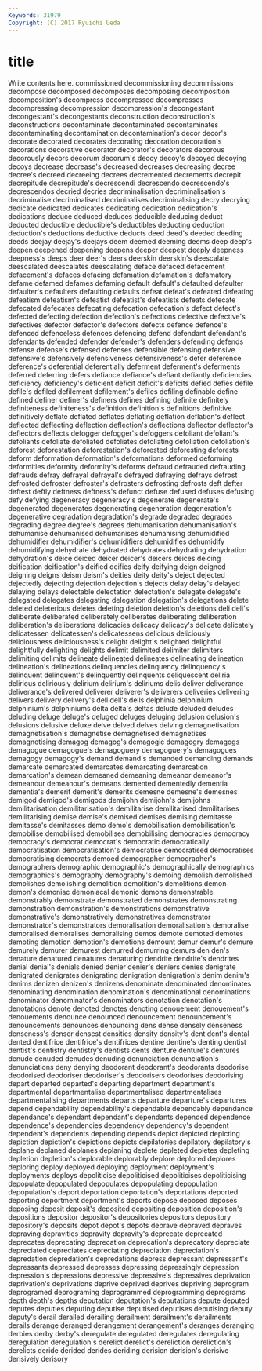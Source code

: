 ```yaml
---
Keywords: 31979 
Copyright: (C) 2017 Ryuichi Ueda
---
```


# title

Write contents here.
commissioned decommissioning decommissions decompose decomposed
decomposes decomposing decomposition decomposition's decompress decompressed decompresses decompressing decompression decompression's
decongestant decongestant's decongestants deconstruction deconstruction's deconstructions decontaminate decontaminated decontaminates decontaminating
decontamination decontamination's decor decor's decorate decorated decorates decorating decoration decoration's
decorations decorative decorator decorator's decorators decorous decorously decors decorum decorum's
decoy decoy's decoyed decoying decoys decrease decrease's decreased decreases decreasing
decree decree's decreed decreeing decrees decremented decrements decrepit decrepitude decrepitude's
decrescendi decrescendo decrescendo's decrescendos decried decries decriminalisation decriminalisation's decriminalise decriminalised
decriminalises decriminalising decry decrying dedicate dedicated dedicates dedicating dedication dedication's
dedications deduce deduced deduces deducible deducing deduct deducted deductible deductible's
deductibles deducting deduction deduction's deductions deductive deducts deed deed's deeded
deeding deeds deejay deejay's deejays deem deemed deeming deems deep
deep's deepen deepened deepening deepens deeper deepest deeply deepness deepness's
deeps deer deer's deers deerskin deerskin's deescalate deescalated deescalates deescalating
deface defaced defacement defacement's defaces defacing defamation defamation's defamatory defame
defamed defames defaming default default's defaulted defaulter defaulter's defaulters defaulting
defaults defeat defeat's defeated defeating defeatism defeatism's defeatist defeatist's defeatists
defeats defecate defecated defecates defecating defecation defecation's defect defect's defected
defecting defection defection's defections defective defective's defectives defector defector's defectors
defects defence defence's defenced defenceless defences defencing defend defendant defendant's
defendants defended defender defender's defenders defending defends defense defense's defensed
defenses defensible defensing defensive defensive's defensively defensiveness defensiveness's defer deference
deference's deferential deferentially deferment deferment's deferments deferred deferring defers defiance
defiance's defiant defiantly deficiencies deficiency deficiency's deficient deficit deficit's deficits
defied defies defile defile's defiled defilement defilement's defiles defiling definable
define defined definer definer's definers defines defining definite definitely definiteness
definiteness's definition definition's definitions definitive definitively deflate deflated deflates deflating
deflation deflation's deflect deflected deflecting deflection deflection's deflections deflector deflector's
deflectors deflects defogger defogger's defoggers defoliant defoliant's defoliants defoliate defoliated
defoliates defoliating defoliation defoliation's deforest deforestation deforestation's deforested deforesting deforests
deform deformation deformation's deformations deformed deforming deformities deformity deformity's deforms
defraud defrauded defrauding defrauds defray defrayal defrayal's defrayed defraying defrays
defrost defrosted defroster defroster's defrosters defrosting defrosts deft defter deftest
deftly deftness deftness's defunct defuse defused defuses defusing defy defying
degeneracy degeneracy's degenerate degenerate's degenerated degenerates degenerating degeneration degeneration's degenerative
degradation degradation's degrade degraded degrades degrading degree degree's degrees dehumanisation
dehumanisation's dehumanise dehumanised dehumanises dehumanising dehumidified dehumidifier dehumidifier's dehumidifiers dehumidifies
dehumidify dehumidifying dehydrate dehydrated dehydrates dehydrating dehydration dehydration's deice deiced
deicer deicer's deicers deices deicing deification deification's deified deifies deify
deifying deign deigned deigning deigns deism deism's deities deity deity's
deject dejected dejectedly dejecting dejection dejection's dejects delay delay's delayed
delaying delays delectable delectation delectation's delegate delegate's delegated delegates delegating
delegation delegation's delegations delete deleted deleterious deletes deleting deletion deletion's
deletions deli deli's deliberate deliberated deliberately deliberates deliberating deliberation deliberation's
deliberations delicacies delicacy delicacy's delicate delicately delicatessen delicatessen's delicatessens delicious
deliciously deliciousness deliciousness's delight delight's delighted delightful delightfully delighting delights
delimit delimited delimiter delimiters delimiting delimits delineate delineated delineates delineating
delineation delineation's delineations delinquencies delinquency delinquency's delinquent delinquent's delinquently delinquents
deliquescent deliria delirious deliriously delirium delirium's deliriums delis deliver deliverance
deliverance's delivered deliverer deliverer's deliverers deliveries delivering delivers delivery delivery's
dell dell's dells delphinia delphinium delphinium's delphiniums delta delta's deltas
delude deluded deludes deluding deluge deluge's deluged deluges deluging delusion
delusion's delusions delusive deluxe delve delved delves delving demagnetisation demagnetisation's
demagnetise demagnetised demagnetises demagnetising demagog demagog's demagogic demagogry demagogs demagogue
demagogue's demagoguery demagoguery's demagogues demagogy demagogy's demand demand's demanded demanding
demands demarcate demarcated demarcates demarcating demarcation demarcation's demean demeaned demeaning
demeanor demeanor's demeanour demeanour's demeans demented dementedly dementia dementia's demerit
demerit's demerits demesne demesne's demesnes demigod demigod's demigods demijohn demijohn's
demijohns demilitarisation demilitarisation's demilitarise demilitarised demilitarises demilitarising demise demise's demised
demises demising demitasse demitasse's demitasses demo demo's demobilisation demobilisation's demobilise
demobilised demobilises demobilising democracies democracy democracy's democrat democrat's democratic democratically
democratisation democratisation's democratise democratised democratises democratising democrats demoed demographer demographer's
demographers demographic demographic's demographically demographics demographics's demography demography's demoing demolish
demolished demolishes demolishing demolition demolition's demolitions demon demon's demoniac demoniacal
demonic demons demonstrable demonstrably demonstrate demonstrated demonstrates demonstrating demonstration demonstration's
demonstrations demonstrative demonstrative's demonstratively demonstratives demonstrator demonstrator's demonstrators demoralisation demoralisation's
demoralise demoralised demoralises demoralising demos demote demoted demotes demoting demotion
demotion's demotions demount demur demur's demure demurely demurer demurest demurred
demurring demurs den den's denature denatured denatures denaturing dendrite dendrite's
dendrites denial denial's denials denied denier denier's deniers denies denigrate
denigrated denigrates denigrating denigration denigration's denim denim's denims denizen denizen's
denizens denominate denominated denominates denominating denomination denomination's denominational denominations denominator
denominator's denominators denotation denotation's denotations denote denoted denotes denoting denouement
denouement's denouements denounce denounced denouncement denouncement's denouncements denounces denouncing dens
dense densely denseness denseness's denser densest densities density density's dent
dent's dental dented dentifrice dentifrice's dentifrices dentine dentine's denting dentist
dentist's dentistry dentistry's dentists dents denture denture's dentures denude denuded
denudes denuding denunciation denunciation's denunciations deny denying deodorant deodorant's deodorants
deodorise deodorised deodoriser deodoriser's deodorisers deodorises deodorising depart departed departed's
departing department department's departmental departmentalise departmentalised departmentalises departmentalising departments departs
departure departure's departures depend dependability dependability's dependable dependably dependance dependance's
dependant dependant's dependants depended dependence dependence's dependencies dependency dependency's dependent
dependent's dependents depending depends depict depicted depicting depiction depiction's depictions
depicts depilatories depilatory depilatory's deplane deplaned deplanes deplaning deplete depleted
depletes depleting depletion depletion's deplorable deplorably deplore deplored deplores deploring
deploy deployed deploying deployment deployment's deployments deploys depoliticise depoliticised depoliticises
depoliticising depopulate depopulated depopulates depopulating depopulation depopulation's deport deportation deportation's
deportations deported deporting deportment deportment's deports depose deposed deposes deposing
deposit deposit's deposited depositing deposition deposition's depositions depositor depositor's depositories
depositors depository depository's deposits depot depot's depots deprave depraved depraves
depraving depravities depravity depravity's deprecate deprecated deprecates deprecating deprecation deprecation's
deprecatory depreciate depreciated depreciates depreciating depreciation depreciation's depredation depredation's depredations
depress depressant depressant's depressants depressed depresses depressing depressingly depression depression's
depressions depressive depressive's depressives deprivation deprivation's deprivations deprive deprived deprives
depriving deprogram deprogramed deprograming deprogrammed deprogramming deprograms depth depth's depths
deputation deputation's deputations depute deputed deputes deputies deputing deputise deputised
deputises deputising deputy deputy's derail derailed derailing derailment derailment's derailments
derails derange deranged derangement derangement's deranges deranging derbies derby derby's
deregulate deregulated deregulates deregulating deregulation deregulation's derelict derelict's dereliction dereliction's
derelicts deride derided derides deriding derision derision's derisive derisively derisory
